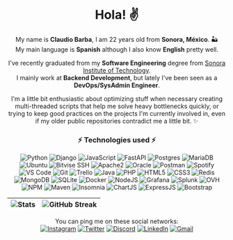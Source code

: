 <div align="center"><h1>Hola! ✌</h1>

My name is __Claudio Barba__, I am 22 years old from __Sonora, México__. 🏜  
My main language is __Spanish__ although I also know __English__ pretty well.  

I've recently graduated from my __Software Engineering__ degree from [Sonora Institute of Technology](https://www.itson.mx/).  
I mainly work at __Backend Development__, but lately I've been seen as a __DevOps/SysAdmin Engineer__.  

I'm a little bit enthusiastic about optimizing stuff when necessary creating multi-threaded scripts that help me solve heavy bottlenecks quickly, or trying to keep good practices on the projects I'm currently involved in, even if my older public repositories contradict me a little bit. ✨  

### ⚡ Technologies used ⚡

![Python](https://img.shields.io/badge/Python-3476a9?style=for-the-badge&logo=python&logoColor=white)
![Django](https://img.shields.io/badge/Django-1ea06e?style=for-the-badge&logo=django&logoColor=white)
![JavaScript](https://img.shields.io/badge/JavaScript-F7DF1C?style=for-the-badge&logo=javascript&logoColor=black)
![FastAPI](https://img.shields.io/badge/FastAPI-009688?style=for-the-badge&logo=fastapi&logoColor=white)
![Postgres](https://img.shields.io/badge/Postgres-316192?style=for-the-badge&logo=postgresql&logoColor=white)
![MariaDB](https://img.shields.io/badge/MariaDB-1c6db4?style=for-the-badge&logo=mariadb&logoColor=white)
![Ubuntu](https://img.shields.io/badge/Ubuntu-E95420?style=for-the-badge&logo=ubuntu&logoColor=white)
![Bitvise SSH](https://img.shields.io/badge/Bitvise_SSH_Client-2185D0?style=for-the-badge&logo=google-cloud&logoColor=white)
![Apache2](https://img.shields.io/badge/Apache2-D42029?style=for-the-badge&logo=apache&logoColor=white)
![Oracle](https://img.shields.io/badge/Oracle_Cloud-F80000?style=for-the-badge&logo=oracle&logoColor=white)
![Postman](https://img.shields.io/badge/Postman-FF6C37?style=for-the-badge&logo=postman&logoColor=white)
![Spotify](https://img.shields.io/badge/Spotify-1ED760?style=for-the-badge&logo=spotify&logoColor=white)
![VS Code](https://img.shields.io/badge/VSCode-007ACC?style=for-the-badge&logo=visual-studio-code&logoColor=white)
![Git](https://img.shields.io/badge/Git-F05032?style=for-the-badge&logo=git&logoColor=white)
![Trello](https://img.shields.io/badge/Trello-026AA7?style=for-the-badge&logo=Trello&logoColor=white)
![Java](https://img.shields.io/badge/Java-ED2025?style=for-the-badge&logo=ORACLE&logoColor=white)
![PHP](https://img.shields.io/badge/PHP-7175aa?style=for-the-badge&logo=php&logoColor=white)
![HTML5](https://img.shields.io/badge/HTML5-E44D27?style=for-the-badge&logo=html5&logoColor=white)
![CSS3](https://img.shields.io/badge/CSS3-1572B6?style=for-the-badge&logo=css3&logoColor=white)
![Redis](https://img.shields.io/badge/Redis-DD0031?style=for-the-badge&logo=redis&logoColor=white)
![MongoDB](https://img.shields.io/badge/MongoDB-4ea94b?style=for-the-badge&logo=mongodb&logoColor=white)
![SQLite](https://img.shields.io/badge/SQLite-0f79c4?style=for-the-badge&logo=sqlite&logoColor=white)
![Docker](https://img.shields.io/badge/Docker-0db7ed?style=for-the-badge&logo=docker&logoColor=white)
![NodeJS](https://img.shields.io/badge/NodeJS-98729?style=for-the-badge&logo=node.js&logoColor=white)
![Grafana](https://img.shields.io/badge/Grafana-F46800?style=for-the-badge&logo=grafana&logoColor=white)
![Splunk](https://img.shields.io/badge/Splunk-6ca74a?style=for-the-badge&logo=splunk&logoColor=white)
![OVH](https://img.shields.io/badge/OVH-123F6D?style=for-the-badge&logo=ovh&logoColor=white)
![NPM](https://img.shields.io/badge/NPM-red.svg?style=for-the-badge&logo=npm&logoColor=white)
![Maven](https://img.shields.io/badge/Maven-C71A36?style=for-the-badge&logo=Apache%20Maven&logoColor=white)
![Insomnia](https://img.shields.io/badge/Insomnia-5400c9?style=for-the-badge&logo=insomnia&logoColor=white)
![ChartJS](https://img.shields.io/badge/ChartJS-F5788D.svg?style=for-the-badge&logo=chart.js&logoColor=white)
![ExpressJS](https://img.shields.io/badge/ExpressJS-404d59?style=for-the-badge&logo=express&logoColor=white)
![Bootstrap](https://img.shields.io/badge/Bootstrap-563D7C?style=for-the-badge&logo=bootstrap&logoColor=white)

| ![Stats](https://github-readme-stats.vercel.app/api?username=claudiobo&count_private=true&show_icons=true&include_all_commits=true&theme=monokai&hide_border=true&bg_color=0D1117) | ![GitHub Streak](http://github-readme-streak-stats.herokuapp.com?user=claudiobo&theme=github-dark-blue&hide_border=true) | 
| - | - |
 
You can ping me on these social networks:  
[![Instagram](https://img.shields.io/badge/-@ClauditoBo-ff69b4?style=for-the-badge&logo=instagram&logoColor=white)](https://instagram.com/clauditobo)
[![Twitter](https://img.shields.io/badge/-@ClauditoBo-1DA1F2?style=for-the-badge&logo=twitter&logoColor=white)](https://twitter.com/clauditobo)
[![Discord](https://img.shields.io/badge/-Kledioz%236723-7289da?style=for-the-badge&logo=Discord&logoColor=white)](https://discordapp.com/users/268557885980672001)
[![LinkedIn](https://img.shields.io/badge/-Claudio_Bo-blue?style=for-the-badge&logo=Linkedin&logoColor=white)](https://www.linkedin.com/in/claudio-bo/)
[![Gmail](https://img.shields.io/badge/-claudiobo1122@gmail.com-red?style=for-the-badge&logo=gmail&logoColor=white)](mailto:claudiobo1122@gmail.com)
</p>
